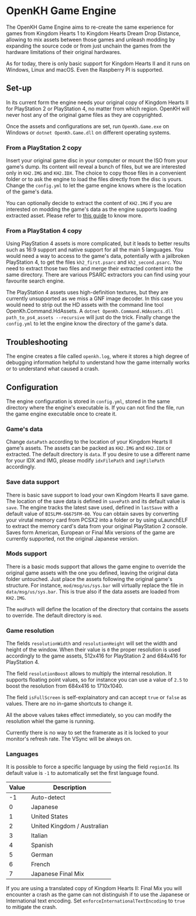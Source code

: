 # OpenKH Game Engine

The OpenKH Game Engine aims to re-create the same experience for games from Kingdom Hearts 1 to Kingdom Hearts Dream Drop Distance, allowing to mix assets between those games and unleash modding by expanding the source code or from just unchain the games from the hardware limitations of their original hardwares.

As for today, there is only basic support for Kingdom Hearts II and it runs on Windows, Linux and macOS. Even the Raspberry PI is supported.

## Set-up

In its current form the engine needs your original copy of Kingdom Hearts II for PlayStation 2 or PlayStation 4, no matter from which region. OpenKH will never host any of the original game files as they are copyrighted.

Once the assets and configurations are set, run `OpenKh.Game.exe` on Windows or `dotnet OpenKh.Game.dll` on different operating systems.

### From a PlayStation 2 copy

Insert your original game disc in your computer or mount the ISO from your game's dump. Its content will reveal a bunch of files, but we are interested only in `KH2.IMG` and `KH2.IDX`. The choice to copy those files in a convenient folder or to ask the engine to load the files directly from the disc is yours. Change the `config.yml` to let the game engine knows where is the location of the game's data.

You can optionally decide to extract the content of `KH2.IMG` if you are interested on modding the game's data as the engine supports loading extracted asset. Please refer to [this guide](../tool/CLI.IdxImg/index.md) to know more.

### From a PlayStation 4 copy

Using PlayStation 4 assets is more complicated, but it leads to better results such as 16:9 support and native support for all the main 5 languages. You would need a way to access to the game's data, potentially with a jailbroken PlayStation 4, to get the files `kh2_first.psarc` and `kh2_second.psarc`. You need to extract those two files and merge their extracted content into the same directory. There are various PSARC extractors you can find using your favourite search engine.

The PlayStation 4 assets uses high-definition textures, but they are currently unsupported as we miss a GNF image decoder. In this case you would need to strip out the HD assets with the command line tool OpenKh.Command.HdAssets. A `dotnet OpenKh.Command.HdAssets.dll path_to_ps4_assets --recursive` will just do the trick. Finally change the `config.yml` to let the engine know the directory of the game's data.

## Troubleshooting

The engine creates a file called `openkh.log`, where it stores a high degree of debugging information helpful to understand how the game internally works or to understand what caused a crash.

## Configuration

The engine configuration is stored in `config.yml`, stored in the same directory where the engine's executable is. If you can not find the file, run the game engine executable once to create it.

### Game's data

Change `dataPath` according to the location of your Kingdom Hearts II game's assets. The assets can be packed as `KH2.IMG` and `KH2.IDX` or extracted. The default directory is `data`. If you desire to use a different name for your IDX and IMG, please modify `idxFilePath` and `imgFilePath` accordingly.

### Save data support

There is basic save support to load your own Kingdom Hearts II save game. The location of the save data is defined in `savePath` and its default value is `save`. The engine tracks the latest save used, defined in `lastSave` with a default value of `BISLPM-66675FM-00`. You can obtain saves by converting your virutal memory card from PCSX2 into a folder or by using uLaunchELF to extract the memory card's data from your original PlayStation 2 console. Saves form American, European or Final Mix versions of the game are currently supported, not the original Japanese version.

### Mods support

There is a basic mods support that allows the game engine to override the original game assets with the one you defined, leaving the original data folder untouched. Just place the assets following the original game's structure. For instance, `mod/msg/us/sys.bar` will virtually replace the file in `data/msg/us/sys.bar`. This is true also if the data assets are loaded from `KH2.IMG`.

The `modPath` will define the location of the directory that contains the assets to override. The default directory is `mod`.

### Game resolution

The fields `resolutionWidth` and `resolutionHeight` will set the width and height of the window. When their value is `0` the proper resolution is used accordingly to the game assets, 512x416 for PlayStation 2 and 684x416 for PlayStation 4.

The field `resolutionBoost` allows to multiply the internal resolution. It supports floating point values, so for instance you can use a value of `2.5` to boost the resolution from 684x416 to 1710x1040.

The field `isFullScreen` is self-explainatory and can accept `true` or `false` as values. There are no in-game shortcuts to change it.

All the above values takes effect immediately, so you can modify the resolution whiel the game is running.

Currently there is no way to set the framerate as it is locked to your monitor's refresh rate. The VSync will be always on.

### Languages

It is possible to force a specific language by using the field `regionId`. Its default value is `-1` to automatically set the first language found.

| Value | Description
|-------|------------
| -1    | Auto-detect
| 0     | Japanese
| 1     | United States
| 2     | United Kingdom / Australian
| 3     | Italian
| 4     | Spanish
| 5     | German
| 6     | French
| 7     | Japanese Final Mix

If you are using a translated copy of Kingdom Hearts II: Final Mix you will encounter a crash as the game can not distinguish if to use the Japanese or International text encoding. Set `enforceInternationalTextEncoding` to `true` to mitigate the crash.
